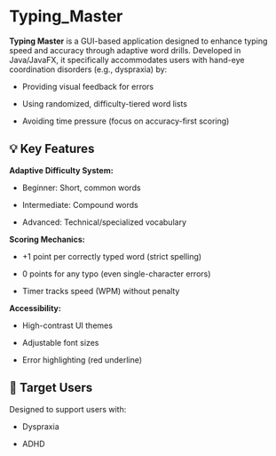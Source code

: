 # Typing_Master

**Typing Master** is a GUI-based application designed to enhance typing speed and accuracy through adaptive word drills. Developed in Java/JavaFX, it specifically accommodates users with hand-eye coordination disorders (e.g., dyspraxia) by:

- Providing visual feedback for errors

- Using randomized, difficulty-tiered word lists

- Avoiding time pressure (focus on accuracy-first scoring)

## 💡 Key Features 

**Adaptive Difficulty System:**

- Beginner: Short, common words

- Intermediate: Compound words

- Advanced: Technical/specialized vocabulary

**Scoring Mechanics:**

- +1 point per correctly typed word (strict spelling)

- 0 points for any typo (even single-character errors)

- Timer tracks speed (WPM) without penalty

**Accessibility:**

- High-contrast UI themes

- Adjustable font sizes

- Error highlighting (red underline)

## 🎯 Target Users

Designed to support users with:

- Dyspraxia

- ADHD
